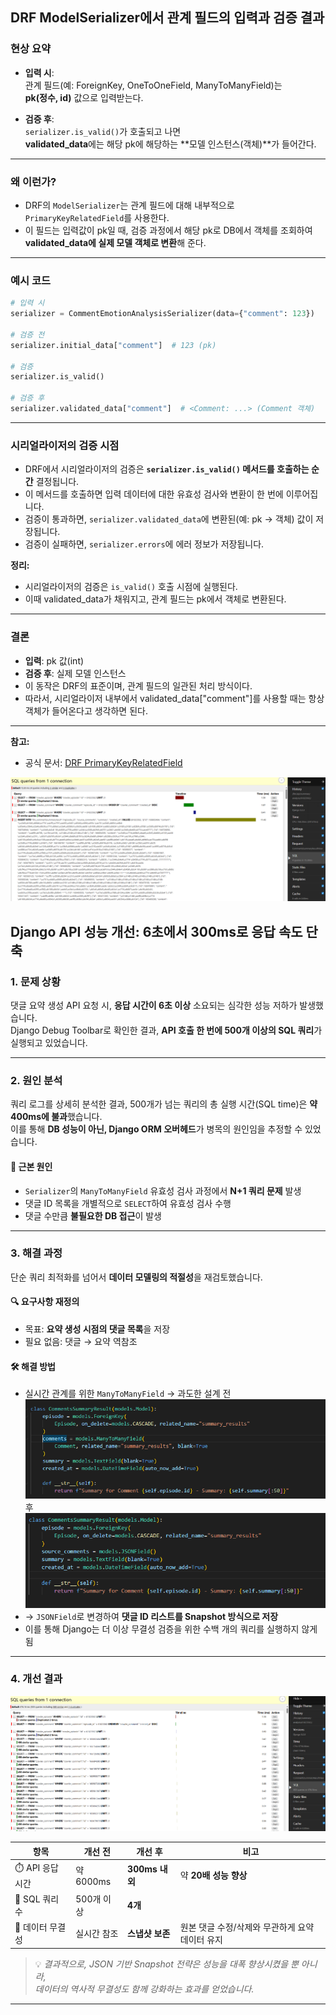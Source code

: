 ## DRF ModelSerializer에서 관계 필드의 입력과 검증 결과

### 현상 요약

- **입력 시**:  
  관계 필드(예: ForeignKey, OneToOneField, ManyToManyField)는  
  **pk(정수, id)** 값으로 입력받는다.

- **검증 후**:  
  `serializer.is_valid()`가 호출되고 나면  
  **validated_data**에는 해당 pk에 해당하는 **모델 인스턴스(객체)**가 들어간다.

---

### 왜 이런가?

- DRF의 `ModelSerializer`는 관계 필드에 대해 내부적으로 `PrimaryKeyRelatedField`를 사용한다.
- 이 필드는 입력값이 pk일 때, 검증 과정에서 해당 pk로 DB에서 객체를 조회하여  
  **validated_data에 실제 모델 객체로 변환**해 준다.

---

### 예시 코드

```python
# 입력 시
serializer = CommentEmotionAnalysisSerializer(data={"comment": 123})

# 검증 전
serializer.initial_data["comment"]  # 123 (pk)

# 검증
serializer.is_valid()

# 검증 후
serializer.validated_data["comment"]  # <Comment: ...> (Comment 객체)
```

---

### 시리얼라이저의 검증 시점

- DRF에서 시리얼라이저의 검증은 **`serializer.is_valid()` 메서드를 호출하는 순간** 결정됩니다.
- 이 메서드를 호출하면 입력 데이터에 대한 유효성 검사와 변환이 한 번에 이루어집니다.
- 검증이 통과하면, `serializer.validated_data`에 변환된(예: pk → 객체) 값이 저장됩니다.
- 검증이 실패하면, `serializer.errors`에 에러 정보가 저장됩니다.

**정리:**

- 시리얼라이저의 검증은 `is_valid()` 호출 시점에 실행된다.
- 이때 validated_data가 채워지고, 관계 필드는 pk에서 객체로 변환된다.

---

### 결론

- **입력**: pk 값(int)
- **검증 후**: 실제 모델 인스턴스
- 이 동작은 DRF의 표준이며, 관계 필드의 일관된 처리 방식이다.
- 따라서, 시리얼라이저 내부에서 validated_data["comment"]를 사용할 때는 항상 객체가 들어온다고 생각하면 된다.

---

**참고:**

- 공식 문서: [DRF PrimaryKeyRelatedField](https://www.django-rest-framework.org/api-guide/relations/#primarykeyrelatedfield)








![alt text](image-5.png)

## Django API 성능 개선: 6초에서 300ms로 응답 속도 단축

### 1. 문제 상황

댓글 요약 생성 API 요청 시, **응답 시간이 6초 이상** 소요되는 심각한 성능 저하가 발생했습니다.  
Django Debug Toolbar로 확인한 결과, **API 호출 한 번에 500개 이상의 SQL 쿼리**가 실행되고 있었습니다.

---

### 2. 원인 분석

쿼리 로그를 상세히 분석한 결과, 500개가 넘는 쿼리의 총 실행 시간(SQL time)은 **약 400ms에 불과**했습니다.  
이를 통해 **DB 성능이 아닌, Django ORM 오버헤드**가 병목의 원인임을 추정할 수 있었습니다.

#### 📌 근본 원인

- `Serializer`의 `ManyToManyField` 유효성 검사 과정에서 **N+1 쿼리 문제** 발생
- 댓글 ID 목록을 개별적으로 `SELECT`하여 유효성 검사 수행
- 댓글 수만큼 **불필요한 DB 접근**이 발생

---

### 3. 해결 과정

단순 쿼리 최적화를 넘어서 **데이터 모델링의 적절성**을 재검토했습니다.

#### 🔍 요구사항 재정의

- 목표: **요약 생성 시점의 댓글 목록**을 저장
- 필요 없음: 댓글 → 요약 역참조

#### 🛠️ 해결 방법

- 실시간 관계를 위한 `ManyToManyField` → 과도한 설계
전
![alt text](image-4.png)
후
![alt text](image-3.png)
- → `JSONField`로 변경하여 **댓글 ID 리스트를 Snapshot 방식으로 저장**
- 이를 통해 Django는 더 이상 무결성 검증을 위한 수백 개의 쿼리를 실행하지 않게 됨

---

### 4. 개선 결과
![alt text](image-1.png)

| 항목             | 개선 전     | 개선 후         | 비고                                            |
| ---------------- | ----------- | --------------- | ----------------------------------------------- |
| ⏱️ API 응답 시간 | 약 6000ms   | **300ms 내외**  | 약 **20배 성능 향상**                           |
| 🔄 SQL 쿼리 수   | 500개 이상  | **4개**         |                                                 |
| 🧷 데이터 무결성 | 실시간 참조 | **스냅샷 보존** | 원본 댓글 수정/삭제와 무관하게 요약 데이터 유지 |

> 💡 _결과적으로, JSON 기반 Snapshot 전략은 성능을 대폭 향상시켰을 뿐 아니라,  
> 데이터의 역사적 무결성도 함께 강화하는 효과를 얻었습니다._

---
